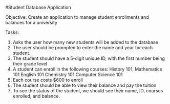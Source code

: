 #Student Database Application

Objective: Create an application to manage student enrollments and balances for a university

Tasks:
 1) Asks the user how many new students will be added to the database
 2) The user should be prompted to enter the name and year for each student.
 3) The student should have a 5-digit unique ID, with the first number being their grade level
 4) A student can enroll in the following courses:
    History 101,
    Mathematics 101
    English 101
    Chemistry 101
    Computer Science 101
 5) Each course costs $600 to enroll
 6) The student should be able to view their balance and pay the tuition
 7) To see the status of the student, we should see their name, ID, courses enrolled, and balance.
 